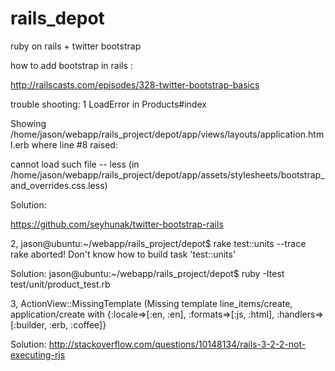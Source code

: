 rails_depot
===========

ruby on rails + twitter bootstrap

how to add bootstrap in rails :

http://railscasts.com/episodes/328-twitter-bootstrap-basics

trouble shooting:
1 
LoadError in Products#index

Showing /home/jason/webapp/rails_project/depot/app/views/layouts/application.html.erb where line #8 raised:

cannot load such file -- less
  (in /home/jason/webapp/rails_project/depot/app/assets/stylesheets/bootstrap_and_overrides.css.less)

Solution: 

https://github.com/seyhunak/twitter-bootstrap-rails

2,
jason@ubuntu:~/webapp/rails_project/depot$ rake test::units --trace
rake aborted!
Don't know how to build task 'test::units'

Solution:
jason@ubuntu:~/webapp/rails_project/depot$ ruby -Itest test/unit/product_test.rb 

3,
ActionView::MissingTemplate (Missing template line_items/create, application/create with {:locale=>[:en, :en], :formats=>[:js, :html], :handlers=>[:builder, :erb, :coffee]}

Solution:
http://stackoverflow.com/questions/10148134/rails-3-2-2-not-executing-rjs
